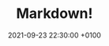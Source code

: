 ---
layout: post
title:  "Markdown!"
date:   2021-09-23 22:30:00 +0100
categories: markdown
tags: [markdown]
---